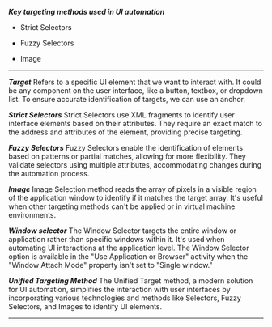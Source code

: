 ***Key targeting methods used in UI automation***

- Strict Selectors

- Fuzzy Selectors

- Image

---


***Target*** 
Refers to a specific UI element that we want to interact with. It could be any component on the user interface, like a button, textbox, or dropdown list. 
To ensure accurate identification of targets, we can use an anchor. 


***Strict Selectors***
Strict Selectors use XML fragments to identify user interface elements based on their attributes. 
They require an exact match to the address and attributes of the element, providing precise targeting. 


***Fuzzy Selectors***
Fuzzy Selectors enable the identification of elements based on patterns or partial matches, allowing for more flexibility. 
They validate selectors using multiple attributes, accommodating changes during the automation process. 

    
***Image***
Image Selection method reads the array of pixels in a visible region of the application window to identify if it matches the target array. 
It's useful when other targeting methods can't be applied or in virtual machine environments. 

    
***Window selector***
The Window Selector targets the entire window or application rather than specific windows within it. 
It's used when automating UI interactions at the application level. 
The Window Selector option is available in the "Use Application or Browser" activity when the "Window Attach Mode" property isn't set to "Single window."


***Unified Targeting Method***
The Unified Target method, 
a modern solution for UI automation, simplifies the interaction with user interfaces by incorporating various technologies and methods like Selectors, 
Fuzzy Selectors, and Images to identify UI elements. 




-------








